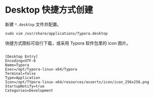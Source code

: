 # Desktop 快捷方式创建

新建 `*.desktop` 文件并配置。

```shell
sudo vim /usr/share/applications/Typora.desktop
```



快捷方式图标可自行下载，或采用 Typora 软件包里的 icon 图片。

```

[Desktop Entry]
Encoding=UTF-8
Name=Typora
Exec=/opt/Typora-linux-x64/Typora
Terminal=false
Type=Application
Icon=/opt/TYpora-linux-x64/resources/asserts/icon/icon_256x256.png
StartupNotify=true
Categories=Development
```

